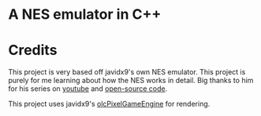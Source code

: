 # A NES emulator in C++

# Credits

This project is very based off javidx9's own NES emulator. This project is purely for me learning about how the NES works in detail.
Big thanks to him for his series on [youtube]() and [open-source code](https://github.com/OneLoneCoder/olcNES).

This project uses javidx9's [olcPixelGameEngine](https://github.com/OneLoneCoder/olcPixelGameEngine) for rendering.



